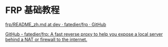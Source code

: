 # FRP 基础教程

[frp/README\_zh.md at dev · fatedier/frp · GitHub](https://github.com/fatedier/frp/blob/dev/README_zh.md)

[GitHub - fatedier/frp: A fast reverse proxy to help you expose a local server behind a NAT or firewall to the internet.](https://github.com/fatedier/frp)